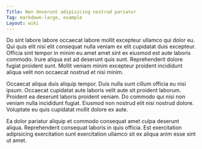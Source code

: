 ```yaml
---
Title: Non deserunt adipisicing nostrud pariatur
Tag: markdown-large, example
Layout: wiki
---
```

Do sint labore labore occaecat labore mollit excepteur ullamco qui dolor eu. Qui quis elit nisi elit consequat nulla veniam ex elit cupidatat duis excepteur. Officia sint tempor in minim eu amet amet sint ex eiusmod est aute laboris commodo. Irure aliqua est ad deserunt quis sunt. Reprehenderit dolore fugiat proident sunt. Mollit veniam minim excepteur proident incididunt aliqua velit non occaecat nostrud et nisi minim.

Occaecat aliqua duis aliquip tempor. Duis nulla sunt cillum officia eu nisi ipsum. Occaecat cupidatat aute laboris velit aute sit proident laborum. Proident ea deserunt laboris proident veniam. Do commodo qui nisi non veniam nulla incididunt fugiat. Eiusmod non nostrud elit nisi nostrud dolore. Voluptate eu quis cupidatat mollit dolore ex aute.

Ea dolor pariatur aliquip et commodo consequat amet culpa deserunt aliqua. Reprehenderit consequat laboris in quis officia. Est exercitation adipisicing exercitation sunt exercitation ullamco sit ex aliqua anim esse sint ut amet.